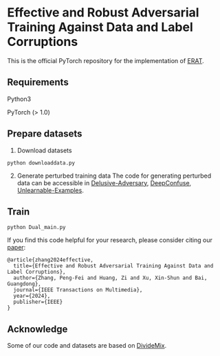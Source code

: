 
# Effective and Robust Adversarial Training Against Data and Label Corruptions

This is the official PyTorch repository for the implementation of [ERAT](https://arxiv.org/abs/2405.04191).

## Requirements
Python3

PyTorch (> 1.0)

## Prepare datasets
1. Download datasets
```console
python downloaddata.py
```
2. Generate perturbed training data
The code for generating perturbed data can be accessible in [Delusive-Adversary](https://github.com/TLMichael/Delusive-Adversary), [DeepConfuse](https://github.com/kingfengji/DeepConfuse), [Unlearnable-Examples](https://github.com/HanxunH/Unlearnable-Examples).

## Train
```console
python Dual_main.py
```

If you find this code helpful for your research, please consider citing our [paper](https://arxiv.org/abs/2405.04191):
```
@article{zhang2024effective,
  title={Effective and Robust Adversarial Training Against Data and Label Corruptions},
  author={Zhang, Peng-Fei and Huang, Zi and Xu, Xin-Shun and Bai, Guangdong},
  journal={IEEE Transactions on Multimedia},
  year={2024},
  publisher={IEEE}
}
```

## Acknowledge
Some of our code and datasets are based on [DivideMix](https://github.com/LiJunnan1992/DivideMix).
